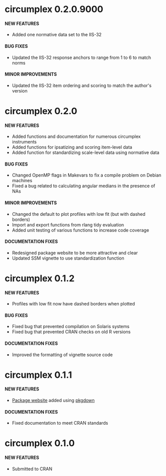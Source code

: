 circumplex 0.2.0.9000
=============================

#### NEW FEATURES ####

* Added one normative data set to the IIS-32

#### BUG FIXES ####

* Updated the IIS-32 response anchors to range from 1 to 6 to match norms

#### MINOR IMPROVEMENTS ####
* Updated the IIS-32 item ordering and scoring to match the author's version

circumplex 0.2.0
=============================

#### NEW FEATURES ####

* Added functions and documentation for numerous circumplex instruments
* Added functions for ipsatizing and scoring item-level data
* Added function for standardizing scale-level data using normative data

#### BUG FIXES ####

* Changed OpenMP flags in Makevars to fix a compile problem on Debian machines
* Fixed a bug related to calculating angular medians in the presence of NAs

#### MINOR IMPROVEMENTS ####

* Changed the default to plot profiles with low fit (but with dashed borders)
* Import and export functions from rlang tidy evaluation
* Added unit testing of various functions to increase code coverage

#### DOCUMENTATION FIXES ####

* Redesigned package website to be more attractive and clear
* Updated SSM vignette to use standardization function

circumplex 0.1.2
=============================

#### NEW FEATURES ####

* Profiles with low fit now have dashed borders when plotted

#### BUG FIXES ####

* Fixed bug that prevented compilation on Solaris systems
* Fixed bug that prevented CRAN checks on old R versions

#### DOCUMENTATION FIXES ####

* Improved the formatting of vignette source code

circumplex 0.1.1
=============================

#### NEW FEATURES ####

* [Package website](https://circumplex.jmgirard.com) added using [pkgdown](https://pkgdown.r-lib.org/)

#### DOCUMENTATION FIXES ####

* Fixed documentation to meet CRAN standards

circumplex 0.1.0
=============================

#### NEW FEATURES ####

* Submitted to CRAN
